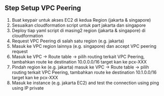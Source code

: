 
## Step Setup VPC Peering
1. Buat keypair untuk akses EC2 di kedua Region (jakarta & singapore)
2. Sesuaikan cloudformation script untuk part jakarta dan singapore 
2. Deploy tiap yaml script di masing2 region (jakarta & singapore) di cloudformation
3. Request VPC Peering di salah satu region (e.g. jakarta)
4. Masuk ke VPC region lainnya (e.g. singapore) dan accept VPC peering request
5. Masuk ke VPC -> Route table -> pilih routing terkait VPC Peering, tambahkan route ke destination 10.0.0.0/16 target kan ke pcx-XXX
6. Pindah region ke (e.g. jakarta) masuk ke VPC -> Route table -> pilih routing terkait VPC Peering, tambahkan route ke destination 10.1.0.0/16 target kan ke pcx-XXX
7. Masuk ke instance (e.g. jakarta EC2) and test the connection using ping using IP private